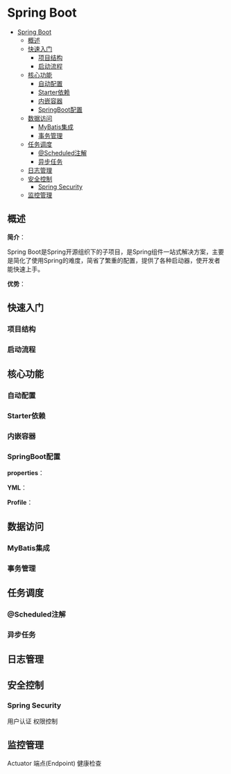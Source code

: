 # Spring Boot

- [Spring Boot](#spring-boot)
  - [概述](#概述)
  - [快速入门](#快速入门)
    - [项目结构](#项目结构)
    - [启动流程](#启动流程)
  - [核心功能](#核心功能)
    - [自动配置](#自动配置)
    - [Starter依赖](#starter依赖)
    - [内嵌容器](#内嵌容器)
    - [SpringBoot配置](#springboot配置)
  - [数据访问](#数据访问)
    - [MyBatis集成](#mybatis集成)
    - [事务管理](#事务管理)
  - [任务调度](#任务调度)
    - [@Scheduled注解](#scheduled注解)
    - [异步任务](#异步任务)
  - [日志管理](#日志管理)
  - [安全控制](#安全控制)
    - [Spring Security](#spring-security)
  - [监控管理](#监控管理)

## 概述

**简介**：

Spring Boot是Spring开源组织下的子项目，是Spring组件一站式解决方案，主要是简化了使用Spring的难度，简省了繁重的配置，提供了各种启动器，使开发者能快速上手。

**优势**：

## 快速入门

### 项目结构

### 启动流程

## 核心功能

### 自动配置

### Starter依赖

### 内嵌容器

### SpringBoot配置

**properties**：

**YML**：

**Profile**：

## 数据访问

### MyBatis集成

### 事务管理

## 任务调度

### @Scheduled注解

### 异步任务

## 日志管理

## 安全控制

### Spring Security

用户认证
权限控制

## 监控管理

Actuator
端点(Endpoint)
健康检查
